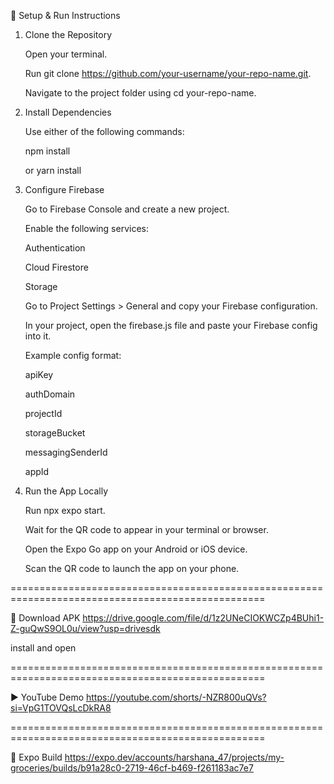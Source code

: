 🔧 Setup & Run Instructions

1. Clone the Repository

   Open your terminal.
   
   Run git clone https://github.com/your-username/your-repo-name.git.
   
   Navigate to the project folder using cd your-repo-name.

2. Install Dependencies

   Use either of the following commands:
   
   npm install
   
   or yarn install

3. Configure Firebase

   Go to Firebase Console
    and create a new project.
   
   Enable the following services:
   
   Authentication
   
   Cloud Firestore
   
   Storage
   
   Go to Project Settings > General and copy your Firebase configuration.
   
   In your project, open the firebase.js file and paste your Firebase config into it.
   
   Example config format:
   
   apiKey
   
   authDomain
   
   projectId
   
   storageBucket
   
   messagingSenderId
   
   appId

4. Run the App Locally

   Run npx expo start.
   
   Wait for the QR code to appear in your terminal or browser.
   
   Open the Expo Go app on your Android or iOS device.
   
   Scan the QR code to launch the app on your phone.



==================================================================================================

📲 Download APK 
   https://drive.google.com/file/d/1z2UNeCIOKWCZp4BUhi1-Z-guQwS9OL0u/view?usp=drivesdk

   install and open

==================================================================================================

▶️ YouTube Demo
   https://youtube.com/shorts/-NZR800uQVs?si=VpG1TOVQsLcDkRA8

==================================================================================================

🏡 Expo Build
   https://expo.dev/accounts/harshana_47/projects/my-groceries/builds/b91a28c0-2719-46cf-b469-f261183ac7e7

